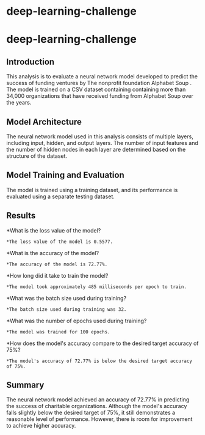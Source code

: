 # deep-learning-challenge
# deep-learning-challenge

## Introduction
This analysis is to evaluate a neural network model developed to predict the success of funding ventures by The nonprofit foundation Alphabet Soup . The model is trained on a CSV dataset containing containing more than 34,000 organizations that have received funding from Alphabet Soup over the years. 

## Model Architecture
The neural network model used in this analysis consists of multiple layers, including input, hidden, and output layers. The number of input features and the number of hidden nodes in each layer are determined based on the structure of the dataset.

## Model Training and Evaluation
The model is trained using a training dataset, and its performance is evaluated using a separate testing dataset. 

## Results

*What is the loss value of the model?

    *The loss value of the model is 0.5577.

*What is the accuracy of the model?

    *The accuracy of the model is 72.77%.
    
*How long did it take to train the model?

    *The model took approximately 485 milliseconds per epoch to train.
    
*What was the batch size used during training?

    *The batch size used during training was 32.
    
*What was the number of epochs used during training?

    *The model was trained for 100 epochs.
    
*How does the model's accuracy compare to the desired target accuracy of 75%?

    *The model's accuracy of 72.77% is below the desired target accuracy of 75%.
    
## Summary
The neural network model achieved an accuracy of 72.77% in predicting the success of charitable organizations. Although the model's accuracy falls slightly below the desired target of 75%, it still demonstrates a reasonable level of performance. However, there is room for improvement to achieve higher accuracy.

